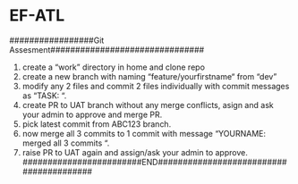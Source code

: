 # EF-ATL
#################Git Assesment###############################
1. create a “work” directory in home and clone repo
2. create a new branch with naming “feature/yourfirstname“ from “dev”
3. modify any 2 files and commit 2 files individually with commit messages as “TASK: “.
4. create PR to UAT branch without any merge conflicts, asign and ask your admin to approve and merge PR.
5. pick latest commit from ABC123 branch.
6. now merge all 3 commits to 1 commit with message “YOURNAME: merged all 3 commits “.
7. raise PR to UAT again and assign/ask your admin to approve.
########################END########################################